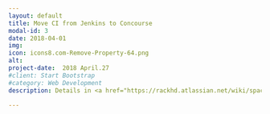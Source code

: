```yaml
---
layout: default
title: Move CI from Jenkins to Concourse
modal-id: 3
date: 2018-04-01
img: 
icon: icons8.com-Remove-Property-64.png 
alt: 
project-date:  2018 April.27
#client: Start Bootstrap
#category: Web Development
description: Details in <a href="https://rackhd.atlassian.net/wiki/spaces/RAC1/pages/162889729/RAC-6719+RackHD+201804+Toolchain+Upgrade+in+Release"></a>

---
```

